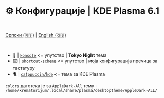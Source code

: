 # ⚙️ Конфигурације | KDE Plasma 6.1

<br>

  [Српски (🇷🇸)](README.md) | [English (🇬🇧)](README-en.md)

<br>

- 🗼 | [`konsole`](konsole/README.md) <= упутство | **Tokyo Night** тема
- ⌨️ | [`shortcut-scheme`](shortcut-scheme/README.md) <= упутство | моја конфигурација пречица за тастатуру
- 🐈 | [`catppuccin/kde`](https://github.com/catppuccin/kde) <= тема за KDE Plasma

`colors` датотека је за `AppleDark-All` тему - `/home/krematorijum/.local/share/plasma/desktoptheme/AppleDark-ALL/`

<br>
